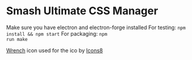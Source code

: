 <h1>Smash Ultimate CSS Manager</h1>

Make sure you have electron and electron-forge installed
For testing: <code>npm install && npm start</code>
For packaging: <code>npm run make</code>

<a target="_blank" href="https://icons8.com/icon/24551/wrench">Wrench</a> icon used for the ico by <a target="_blank" href="https://icons8.com">Icons8</a>